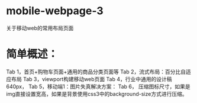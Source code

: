 # mobile-webpage-3
关于移动web的常用布局页面

# 简单概述：
Tab 1，首页+购物车页面+通用的商品分类页面等
Tab 2，流式布局：百分比自适应布局
Tab 3，viewport构建移动web页面
Tab 4，行业中通用的设计稿 640px，
Tab 5，移动端1：图片失真解决方案：
  Tab 6，  压缩图标尺寸，如果是img直接设置宽高，如果是背景使用css3中的background-size方式进行压缩。
